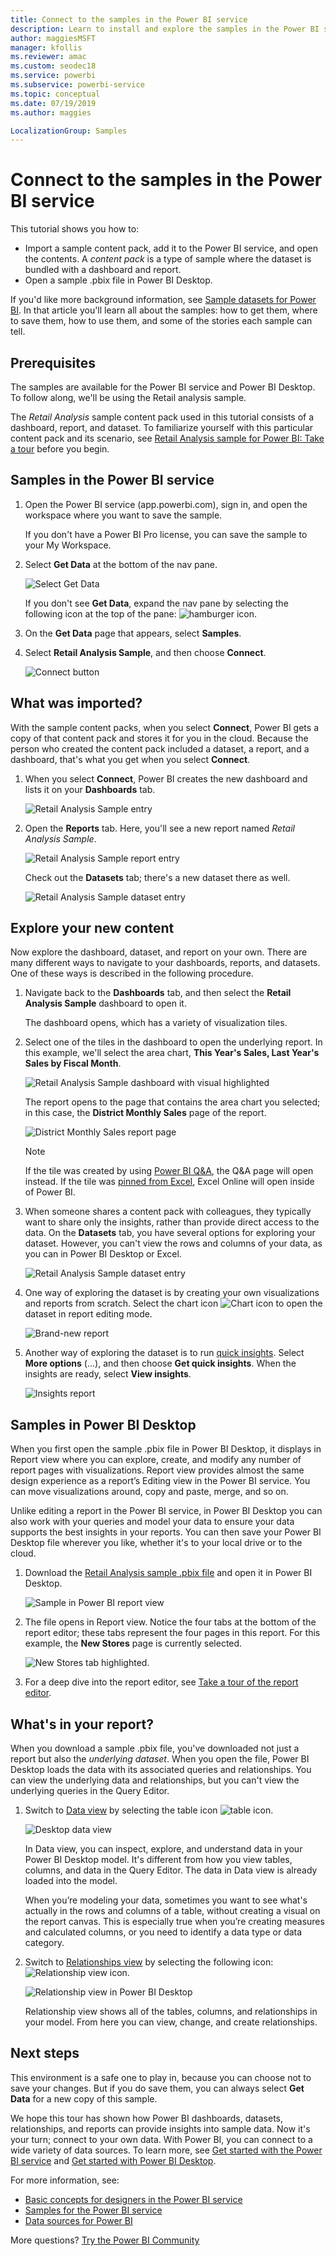 ```yaml
---
title: Connect to the samples in the Power BI service
description: Learn to install and explore the samples in the Power BI service.
author: maggiesMSFT
manager: kfollis
ms.reviewer: amac
ms.custom: seodec18
ms.service: powerbi
ms.subservice: powerbi-service
ms.topic: conceptual
ms.date: 07/19/2019
ms.author: maggies

LocalizationGroup: Samples
---
```

#  Connect to the samples in the Power BI service

This tutorial shows you how to: 
- Import a sample content pack, add it to the Power BI service, and open the contents. A *content pack* is a type of sample where the dataset is bundled with a dashboard and report. 
- Open a sample .pbix file in Power BI Desktop.

If you'd like more background information, see [Sample datasets for Power BI](sample-datasets.md). In that article you'll learn all about the samples: how to get them, where to save them, how to use them, and some of the stories each sample can tell. 

## Prerequisites
The samples are available for the Power BI service and Power BI Desktop. To follow along, we'll be using the Retail analysis sample.

The *Retail Analysis* sample content pack used in this tutorial consists of a dashboard, report, and dataset.
To familiarize yourself with this particular content pack and its scenario, see
 [Retail Analysis sample for Power BI: Take a tour](sample-retail-analysis.md) before you begin.

## Samples in the Power BI service

1. Open the Power BI service (app.powerbi.com), sign in, and open the workspace where you want to save the sample. 

    If you don't have a Power BI Pro license, you can save the sample to your My Workspace.

2. Select **Get Data** at the bottom of the nav pane. 

   ![Select Get Data](media/sample-datasets/power-bi-get-data.png)

   If you don't see **Get Data**, expand the nav pane by selecting the following icon at the top of the pane: ![hamburger icon](media/sample-tutorial-connect-to-the-samples/expand-nav.png).

5. On the **Get Data** page that appears, select **Samples**.
   
6. Select **Retail Analysis Sample**, and then choose **Connect**.   
   
   ![Connect button](media/sample-tutorial-connect-to-the-samples/pbi_retailanalysissampleconnect.png)

## What was imported?
With the sample content packs, when you select **Connect**, Power BI gets a copy of that content pack and stores it for you in the cloud. Because the person who created the content pack included a dataset, a report, and a dashboard, that's what you get when you select **Connect**. 

1. When you select **Connect**, Power BI creates the new dashboard and lists it on your **Dashboards** tab. 
   
   ![Retail Analysis Sample entry](media/sample-retail-analysis/retail-entry.png)
2. Open the **Reports** tab. Here, you'll see a new report named *Retail Analysis Sample*.
   
   ![Retail Analysis Sample report entry](media/sample-tutorial-connect-to-the-samples/power-bi-new-report.png)
   
   Check out the **Datasets** tab; there's a new dataset there as well.
   
   ![Retail Analysis Sample dataset entry](media/sample-tutorial-connect-to-the-samples/power-bi-new-dataset.png)

## Explore your new content
Now explore the dashboard, dataset, and report on your own. There are many different ways to navigate to your dashboards, reports, and datasets. One of these ways is described in the following procedure.  

1. Navigate back to the **Dashboards** tab, and then select the **Retail Analysis Sample** dashboard to open it.       

   The dashboard opens, which has a variety of visualization tiles.   
 
1. Select one of the tiles in the dashboard to open the underlying report. In this example, we'll select the area chart, **This Year's Sales, Last Year's Sales by Fiscal Month**.  

   ![Retail Analysis Sample dashboard with visual highlighted](media/sample-tutorial-connect-to-the-samples/power-bi-dashboards2new.png)

   The report opens to the page that contains the area chart you selected; in this case, the **District Monthly Sales** page of the report.
   
   ![District Monthly Sales report page](media/sample-tutorial-connect-to-the-samples/power-bi-report.png)
   
   > [!NOTE]
   > If the tile was created by using [Power BI Q&A](power-bi-tutorial-q-and-a.md), the Q&A page will open instead. If the tile was [pinned from Excel](service-dashboard-pin-tile-from-excel.md), Excel Online will open inside of Power BI.
   > 
   > 
1. When someone shares a content pack with colleagues, they typically want to share only the insights, rather than provide direct access to the data. On the **Datasets** tab, you have several options for exploring your dataset. However, you can't view the rows and columns of your data, as you can in Power BI Desktop or Excel. 
   
   ![Retail Analysis Sample dataset entry](media/sample-tutorial-connect-to-the-samples/power-bi-new-dataset.png)
   
1. One way of exploring the dataset is by creating your own visualizations and reports from scratch. Select the chart icon ![Chart icon](media/sample-tutorial-connect-to-the-samples/power-bi-chart-icon4.png) to open the dataset in report editing mode.
     
   ![Brand-new report](media/sample-tutorial-connect-to-the-samples/power-bi-report-editing.png)

1. Another way of exploring the dataset is to run [quick insights](consumer/end-user-insights.md). Select **More options** (...), and then choose **Get quick insights**. When the insights are ready, select **View insights**.
     
    ![Insights report](media/sample-tutorial-connect-to-the-samples/power-bi-insights.png)

## Samples in Power BI Desktop 
When you first open the sample .pbix file in Power BI Desktop, it displays in Report view where you can explore, create, and modify any number of report pages with visualizations. Report view provides almost the same design experience as a report’s Editing view in the Power BI service. You can move visualizations around, copy and paste, merge, and so on. 

Unlike editing a report in the Power BI service, in Power BI Desktop you can also work with your queries and model your data to ensure your data supports the best insights in your reports. You can then save your Power BI Desktop file wherever you like, whether it's to your local drive or to the cloud.

1. Download the [Retail Analysis sample .pbix file](https://download.microsoft.com/download/9/6/D/96DDC2FF-2568-491D-AAFA-AFDD6F763AE3/Retail%20Analysis%20Sample%20PBIX.pbix) and open it in Power BI Desktop. 

    ![Sample in Power BI report view](media/sample-tutorial-connect-to-the-samples/power-bi-samples-desktop.png)

1. The file opens in Report view. Notice the four tabs at the bottom of the report editor; these tabs represent the four pages in this report. For this example, the **New Stores** page is currently selected. 

    ![New Stores tab highlighted](media/sample-tutorial-connect-to-the-samples/power-bi-sample-tabs.png).

1. For a deep dive into the report editor, see [Take a tour of the report editor](service-the-report-editor-take-a-tour.md).

## What's in your report?
When you download a sample .pbix file, you've downloaded not just a report but also the *underlying dataset*. When you open the file, Power BI Desktop loads the data with its associated queries and relationships. You can view the underlying data and relationships, but you can't view the underlying queries in the Query Editor.


1. Switch to [Data view](desktop-data-view.md) by selecting the table icon ![table icon](media/sample-tutorial-connect-to-the-samples/power-bi-data-icon.png).
 
    ![Desktop data view](media/sample-tutorial-connect-to-the-samples/power-bi-desktop-sample-data.png)

    In Data view, you can inspect, explore, and understand data in your Power BI Desktop model. It's different from how you view tables, columns, and data in the Query Editor. The data in Data view is already loaded into the model.

    When you’re modeling your data, sometimes you want to see what's actually in the rows and columns of a table, without creating a visual on the report canvas. This is especially true when you’re creating measures and calculated columns, or you need to identify a data type or data category.

1. Switch to [Relationships view](desktop-relationship-view.md) by selecting the following icon: ![Relationship view icon](media/sample-tutorial-connect-to-the-samples/power-bi-desktop-relationship-icon.png).
 
    ![Relationship view in Power BI Desktop](media/sample-tutorial-connect-to-the-samples/power-bi-relationships.png)

    Relationship view shows all of the tables, columns, and relationships in your model. From here you can view, change, and create relationships.

## Next steps
This environment is a safe one to play in, because you can choose not to save your changes. But if you do save them, you can always select **Get Data** for a new copy of this sample.

We hope this tour has shown how Power BI dashboards, datasets, relationships, and reports can provide insights into sample data. Now it's your turn; connect to your own data. With Power BI, you can connect to a wide variety of data sources. To learn more, see [Get started with the Power BI service](service-get-started.md) and [Get started with Power BI Desktop](desktop-getting-started.md).  

For more information, see:  
- [Basic concepts for designers in the Power BI service](service-basic-concepts.md)
- [Samples for the Power BI service](sample-datasets.md)
- [Data sources for Power BI](service-get-data.md)

More questions? [Try the Power BI Community](https://community.powerbi.com/)
